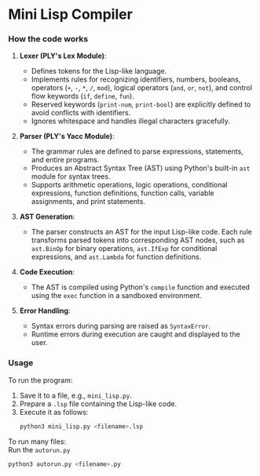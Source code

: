 Mini Lisp Compiler
===

### How the code works

1. **Lexer (PLY's Lex Module)**:  
   - Defines tokens for the Lisp-like language.  
   - Implements rules for recognizing identifiers, numbers, booleans, operators (`+`, `-`, `*`, `/`, `mod`), logical operators (`and`, `or`, `not`), and control flow keywords (`if`, `define`, `fun`).  
   - Reserved keywords (`print-num`, `print-bool`) are explicitly defined to avoid conflicts with identifiers.  
   - Ignores whitespace and handles illegal characters gracefully.  

2. **Parser (PLY's Yacc Module)**:  
   - The grammar rules are defined to parse expressions, statements, and entire programs.  
   - Produces an Abstract Syntax Tree (AST) using Python's built-in `ast` module for syntax trees.  
   - Supports arithmetic operations, logic operations, conditional expressions, function definitions, function calls, variable assignments, and print statements.  

3. **AST Generation**:  
   - The parser constructs an AST for the input Lisp-like code. Each rule transforms parsed tokens into corresponding AST nodes, such as `ast.BinOp` for binary operations, `ast.IfExp` for conditional expressions, and `ast.Lambda` for function definitions.  

4. **Code Execution**:  
   - The AST is compiled using Python's `compile` function and executed using the `exec` function in a sandboxed environment.  

5. **Error Handling**:  
   - Syntax errors during parsing are raised as `SyntaxError`.  
   - Runtime errors during execution are caught and displayed to the user.  

### Usage
To run the program:  
1. Save it to a file, e.g., `mini_lisp.py`.  
2. Prepare a `.lsp` file containing the Lisp-like code.  
3. Execute it as follows:  
   ```bash
   python3 mini_lisp.py <filename>.lsp
   
   ```

To run many files:  
Run the `autorun.py`  
```bash
python3 autorun.py <filename>.py
```
